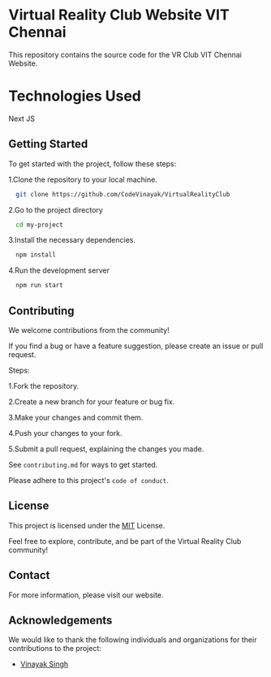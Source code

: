 
# Virtual Reality Club Website VIT Chennai

This repository contains the source code for the VR Club VIT Chennai Website.



# Technologies Used

Next JS



## Getting Started

To get started with the project, follow these steps:

1.Clone the repository to your local machine.
```bash
  git clone https://github.com/CodeVinayak/VirtualRealityClub
```

2.Go to the project directory

```bash
  cd my-project
```

3.Install the necessary dependencies.

```bash
  npm install
```

4.Run the development server

```bash
  npm run start
```


## Contributing

We welcome contributions from the community! 

If you find a bug or have a feature suggestion, please create an issue or pull request.

Steps:

1.Fork the repository.

2.Create a new branch for your feature or bug fix.

3.Make your changes and commit them.

4.Push your changes to your fork.

5.Submit a pull request, explaining the changes you made.

See `contributing.md` for ways to get started.

Please adhere to this project's `code of conduct`.


## License



This project is licensed under the [MIT](https://choosealicense.com/licenses/mit/) License.

Feel free to explore, contribute, and be part of the Virtual Reality Club community!

## Contact

For more information, please visit our website.


## Acknowledgements

We would like to thank the following individuals and organizations for their contributions to the project:

 - [ Vinayak Singh](https://virtualrealityclub.vercel.app/)


